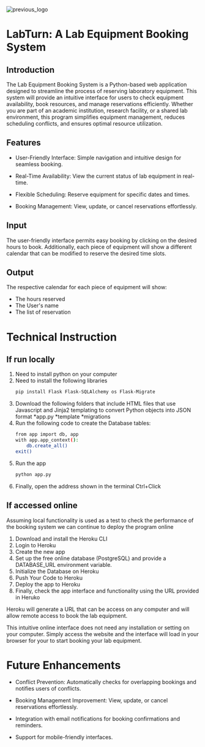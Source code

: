 ![previous_logo](https://github.com/user-attachments/assets/41fa7aed-9e84-4ca5-b3e8-152c4397d1af)

# LabTurn: A Lab Equipment Booking System

## Introduction
The Lab Equipment Booking System is a Python-based web application designed to streamline the process of reserving laboratory equipment. This system will provide an intuitive interface for users to check equipment availability, book resources, and manage reservations efficiently. Whether you are part of an academic institution, research facility, or a shared lab environment, this program simplifies equipment management, reduces scheduling conflicts, and ensures optimal resource utilization.

## Features
- User-Friendly Interface: Simple navigation and intuitive design for seamless booking.

- Real-Time Availability: View the current status of lab equipment in real-time.

- Flexible Scheduling: Reserve equipment for specific dates and times.

- Booking Management: View, update, or cancel reservations effortlessly.

## Input
The user-friendly interface permits easy booking by clicking on the desired hours to book. Additionally, each piece of equipment will show a different calendar that can be modified to reserve the desired time slots.

## Output
The respective calendar for each piece of equipment will show:
- The hours reserved
- The User's name
- The list of reservation

# Technical Instruction
## If run locally
1. Need to install python on your computer
2. Need to install the following libraries
    ```bash
   pip install Flask Flask-SQLAlchemy os Flask-Migrate
   ```
3. Download the following folders that include HTML files that use Javascript and Jinja2 templating to convert Python objects into JSON format
   *app.py
   *template
   *migrations
4. Run the following code to create the Database tables:
   ```bash
   from app import db, app
   with app.app_context():
       db.create_all()
   exit()
   ```
5. Run the app
   ```bash
   python app.py
   ```
6. Finally, open the address shown in the terminal Ctrl+Click

## If accessed online
Assuming local functionality is used as a test to check the performance of the booking system we can continue to deploy the program online

1. Download and install the Heroku CLI
2. Login to Heroku
3. Create the new app
4. Set up the free online database (PostgreSQL) and provide a DATABASE_URL environment variable.
5. Initialize the Database on Heroku
6. Push Your Code to Heroku
7. Deploy the app to Heroku
8. Finally, check the app interface and functionality using the URL provided in Heruko

Heroku will generate a URL that can be access on any computer and will allow remote access to book the lab equipment.

This intuitive online interface does not need any installation or setting on your computer. Simply access the website and the interface will load in your browser for your to start booking your lab equipment.

# Future Enhancements
- Conflict Prevention: Automatically checks for overlapping bookings and notifies users of conflicts.

- Booking Management Improvement: View, update, or cancel reservations effortlessly.

- Integration with email notifications for booking confirmations and reminders.

- Support for mobile-friendly interfaces.


